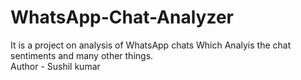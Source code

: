 # WhatsApp-Chat-Analyzer
It is a project on analysis of WhatsApp chats Which Analyis the chat sentiments and many other things.
<br/>
Author - Sushil kumar
